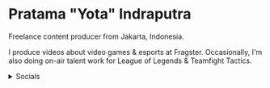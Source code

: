 # Pratama "Yota" Indraputra

Freelance content producer from Jakarta, Indonesia.

I produce videos about video games & esports at Fragster.
Occasionally, I'm also doing on-air talent work for League of Legends & Teamfight Tactics.

<details>
  <summary>
    Socials
  </summary>
- [Instagram](https://www.instagram.com/yotalogy)
- [YouTube](https://www.youtube.com/@Yotalogy)
- [TikTok](https://www.tiktok.com/@yotalogy)
- [LinkedIn](https://www.linkedin.com/in/yota9682)
</details>
